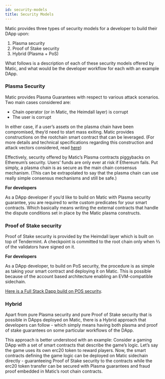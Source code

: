 ```yaml
---
id: security-models
title: Security Models
---
```


Matic provides three types of security models for a developer to build their DApp upon:

1. Plasma security
2. Proof of Stake security
3. Hybrid (Plasma + PoS)

What follows is a description of each of these security models offered by Matic, and what would be the developer workflow for each with an example DApp.

### Plasma Security

Matic provides Plasma Guarantees with respect to various attack scenarios. Two main cases considered are: 

- Chain operator (or in Matic, the Heimdall layer) is corrupt
- The user is corrupt

In either case, if a user’s assets on the plasma chain have been compromised, they’d need to start mass exiting. Matic provides constructions on the rootchain smart contract that can be leveraged. (For more details and technical specifications regarding this construction and attack vectors considered, read [here](https://ethresear.ch/t/account-based-plasma-morevp/5480.))

Effectively, security offered by Matic’s Plasma contracts piggybacks on Ethereum’s security. Users’ funds are only ever at risk if Ethereum fails. Put simply, a plasma chain is as secure as the main chain consensus mechanism. (This can be extrapolated to say that the plasma chain can use really simple consensus mechanisms and still be safe.) 

**For developers** 

As a DApp developer if you’d like to build on Matic with Plasma security guarantee, you are required to write custom predicates for your smart contracts. Which basically means writing the external contracts that handle the dispute conditions set in place by the Matic plasma constructs.

### Proof of Stake security

Proof of Stake security is provided by the Heimdall layer which is built on top of Tendermint. A checkpoint is committed to the root chain only when ⅔ of the validators have signed on it. 

**For developers**

As a DApp developer, to build on PoS security, the procedure is as simple as taking your smart contract and deploying it on Matic. This is possible because of the account based architecture enabling an EVM-compatible sidechain.

[Here is a Full Stack Dapp build on POS security](../tutorial-advanced/full-stack-dapp-with-pos).

### Hybrid

Apart from pure Plasma security and pure Proof of Stake security that is possible in DApps deployed on Matic, there is a Hybrid approach that developers can follow - which simply means having both plasma and proof of stake guarantees on some particular workflows of the DApp. 

This approach is better understood with an example: Consider a gaming DApp with a set of smart contracts that describe the game’s logic. Let’s say the game uses its own erc20 token to reward players. Now, the smart contracts defining the game logic can be deployed on Matic sidechain directly - guaranteeing Proof of Stake security to the contracts while the erc20 token transfer can be secured with Plasma guarantees and fraud proof embedded in Matic’s root chain contracts.
